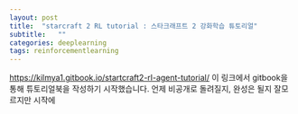 ```yaml
---
layout: post
title:  "starcraft 2 RL tutorial : 스타크래프트 2 강화학습 튜토리얼"
subtitle:   ""
categories: deeplearning
tags: reinforcementlearning
---
```

https://kilmya1.gitbook.io/startcraft2-rl-agent-tutorial/ 이 링크에서 gitbook을 통해 튜토리얼북을 작성하기 시작했습니다. 언제 비공개로 돌려질지, 완성은 될지 잘모르지만 시작에 
